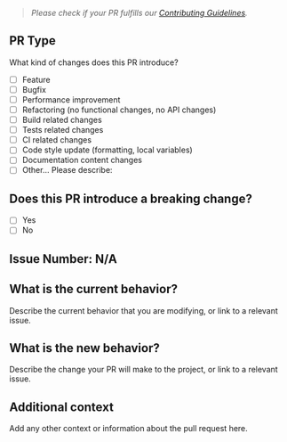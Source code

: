 > *Please check if your PR fulfills our [Contributing Guidelines](https://github.com/vinirossa/translate-file/blob/main/CONTRIBUTING.md).*

## PR Type

What kind of changes does this PR introduce?

<!-- Please check the ones that apply to this PR using "x". -->

- [ ] Feature
- [ ] Bugfix
- [ ] Performance improvement
- [ ] Refactoring (no functional changes, no API changes)
- [ ] Build related changes
- [ ] Tests related changes
- [ ] CI related changes
- [ ] Code style update (formatting, local variables)
- [ ] Documentation content changes
- [ ] Other... Please describe:

## Does this PR introduce a breaking change?

- [ ] Yes
- [ ] No

<!-- If this PR contains a breaking change, please describe the impact and migration path for existing applications below. -->

## Issue Number: N/A

## What is the current behavior?

Describe the current behavior that you are modifying, or link to a relevant issue.

## What is the new behavior?

Describe the change your PR will make to the project, or link to a relevant issue.

## Additional context

Add any other context or information about the pull request here.
